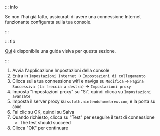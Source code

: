 ::: info

Se non l'hai già fatto, assicurati di avere una connessione Internet funzionante configurata sulla tua console.

:::

::: tip

[Qui](/images/screenshots/set-proxy.png) è disponibile una guida visiva per questa sezione.

:::

1. Avvia l'applicazione Impostazioni della console
2. Entra in `Impostazioni Internet` -> `Impostazioni di collegamento`
3. Clicca sulla tua connessione wifi e naviga su `Modifica` -> `Pagina Successiva (la freccia a destra)` -> `Impostazioni proxy`
4. Imposta "Impostazioni proxy" su "Sì", quindi clicca su `Impostazioni avanzate`
5. Imposta il server proxy su `ssloth.nintendohomebrew.com`, e la porta su `8080`
6. Fai clic su OK, quindi su Salva
7. Quando richiesto, clicca su "Test" per eseguire il test di connessione
   - The test should succeed
8. Clicca "OK" per continuare
